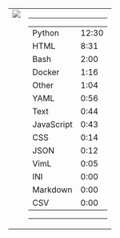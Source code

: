 
<table><tr>
<td valign="top">
  <img src="https://wakatime.com/share/@Aperture/0cd21d5d-ac4f-458d-9c71-d06f479c1297.png" />
</td>

<td valign="top">
  <hr>
  <table>
    <tr><td>Python</td><td>12:30</td></tr><tr><td>HTML</td><td>8:31</td></tr><tr><td>Bash</td><td>2:00</td></tr><tr><td>Docker</td><td>1:16</td></tr><tr><td>Other</td><td>1:04</td></tr><tr><td>YAML</td><td>0:56</td></tr><tr><td>Text</td><td>0:44</td></tr><tr><td>JavaScript</td><td>0:43</td></tr><tr><td>CSS</td><td>0:14</td></tr><tr><td>JSON</td><td>0:12</td></tr><tr><td>VimL</td><td>0:05</td></tr><tr><td>INI</td><td>0:00</td></tr><tr><td>Markdown</td><td>0:00</td></tr><tr><td>CSV</td><td>0:00</td></tr>
  </table>
  <hr>
</td>
</tr></table>


